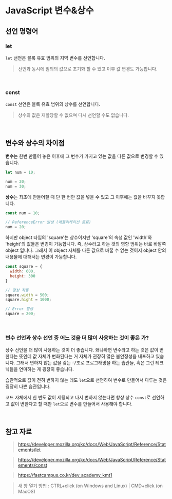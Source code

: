 # JavaScript 변수&상수

## 선언 명령어

### let

`let` 선언은 블록 유효 범위의 지역 변수를 선언합니다.

> 선언과 동시에 임의의 값으로 초기화 할 수 있고 이후 값 변경도 가능합니다.

<br />

### const

`const` 선언은 블록 유효 범위의 상수를 선언합니다.

> 상수의 값은 재할당할 수 없으며 다시 선언할 수도 없습니다.

<br />

## 변수와 상수의 차이점

**변수**는 한번 만들어 놓은 이후에 그 변수가 가지고 있는 값을 다른 값으로 변경할 수 있습니다.

```JAVASCRIPT
let num = 10;

num = 20;
num = 30;
```

**상수**는 최초에 만들어질 때 단 한 번만 값을 넣을 수 있고 그 이후에는 값을 바꾸지 못합니다.

```JAVASCRIPT
const num = 10;

// ReferenceError 발생 (애플리케이션 종료)
num = 20;
```

하지만 object 타입의 'square'는 상수이지만 'square'의 속성 값인 'width'와 'height'의 값들은 변경이 가능합니다. 즉, 상수라고 하는 것의 영향 범위는 바로 바깥쪽 object 입니다. 그래서 이 object 자체를 다른 값으로 바꿀 수 없는 것이지 object 안의 내용물에 대해서는 변경이 가능합니다.

```JAVASCRIPT
const square = {
  width: 600,
  height: 300
}

// 정상 작동
square.width = 500;
square.hight = 1000;

// Error 발생
square = 200;
```

<br />

### 변수 선언과 상수 선언 중 어느 것을 더 많이 사용하는 것이 좋은 가?

상수 선언을 더 많이 사용하는 것이 더 좋습니다. 왜냐하면 변수라고 하는 것은 값이 변한다는 뜻인데 값 자체가 변화된다는 거 자체가 괸장히 많은 불안정성을 내포하고 있습니다. 그래서 변하지 않는 값을 갖는 구조로 프로그래밍을 하는 습관들, 혹은 그런 테크닉들을 연마하는 게 굉장히 좋습니다.

습관적으로 값이 전혀 변하지 않는 데도 `let`으로 선언하여 변수로 만들어서 다루는 것은 굉장히 나쁜 습관입니다.

코드 자체에서 한 번도 값이 세팅되고 나서 변하지 않는다면 항상 상수 `const`로 선언하고 값이 변한다고 할 때만 `let`으로 변수를 만들어서 사용해야 합니다.

<br />

## 참고 자료

> https://developer.mozilla.org/ko/docs/Web/JavaScript/Reference/Statements/let

> https://developer.mozilla.org/ko/docs/Web/JavaScript/Reference/Statements/const

> https://fastcampus.co.kr/dev_academy_kmt1

> 새 창 열기 방법 : CTRL+click (on Windows and Linux) | CMD+click (on MacOS)
